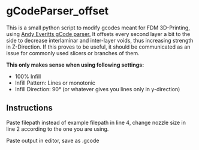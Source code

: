 # gCodeParser_offset
This is a small python script to modify gcodes meant for FDM 3D-Printing, using [Andy Everitts gCode parser.](https://github.com/AndyEveritt/GcodeParser)
It offsets every second layer a bit to the side to decrease interlaminar and inter-layer voids, thus increasing strength in Z-Direction. 
If this proves to be useful, it should be communicated as an issue for commonly used slicers or branches of them.

**This only makes sense when using following settings:**
* 100% Infill
* Infill Pattern: Lines or monotonic
* Infill Direction: 90° (or whatever gives you lines only in y-direction)

## Instructions

Paste filepath instead of example filepath in line 4, change nozzle size in line 2 according to the one you are using.

Paste output in editor, save as .gcode
